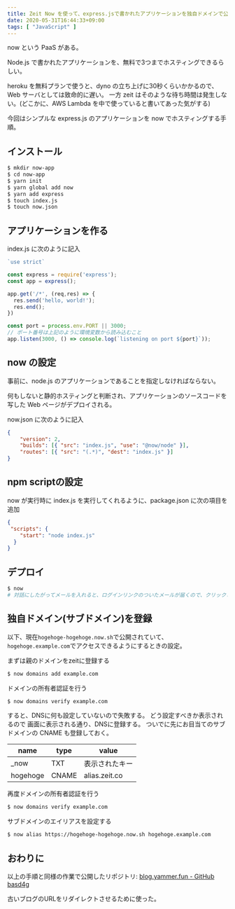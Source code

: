 ```yaml
---
title: Zeit Now を使って、express.jsで書かれたアプリケーションを独自ドメインで公開する
date: 2020-05-31T16:44:33+09:00
tags: [ "JavaScript" ]
---
```


now という PaaS がある。

Node.js で書かれたアプリケーションを、無料で3つまでホスティングできるらしい。

heroku を無料プランで使うと、dyno の立ち上げに30秒くらいかかるので、Web サーバとしては致命的に遅い。
一方 zeit はそのような待ち時間は発生しない。(どこかに、AWS Lambda を中で使っていると書いてあった気がする)

今回はシンプルな express.js のアプリケーションを now でホスティングする手順。

## インストール

```sh
$ mkdir now-app
$ cd now-app
$ yarn init
$ yarn global add now
$ yarn add express
$ touch index.js
$ touch now.json
```

## アプリケーションを作る

index.js に次のように記入

```index.js
`use strict`

const express = require('express');
const app = express();

app.get('/*', (req,res) => {
  res.send('hello, world!');
  res.end();
})

const port = process.env.PORT || 3000;
// ポート番号は上記のように環境変数から読み込むこと
app.listen(3000, () => console.log(`listening on port ${port}`));
```

## now の設定

事前に、node.js のアプリケーションであることを指定しなければならない。

何もしないと静的ホスティングと判断され、アプリケーションのソースコードを写した Web ページがデプロイされる。

now.json に次のように記入

```now.json
{
    "version": 2,
    "builds": [{ "src": "index.js", "use": "@now/node" }],
    "routes": [{ "src": "(.*)", "dest": "index.js" }]
}
```

## npm scriptの設定

now が実行時に index.js を実行してくれるように、package.json に次の項目を追加

```package.json
{
 "scripts": {
    "start": "node index.js"
  }
}
```

## デプロイ

```sh
$ now
# 対話にしたがってメールを入れると、ログインリンクのついたメールが届くので、クリックして認証。
```

## 独自ドメイン(サブドメイン)を登録

以下、現在`hogehoge-hogehoge.now.sh`で公開されていて、`hogehoge.example.com`でアクセスできるようにするときの設定。

まずは親のドメインをzeitに登録する

```sh
$ now domains add example.com
```

ドメインの所有者認証を行う

```sh
$ now domains verify example.com
```

すると、DNSに何も設定していないので失敗する。
どう設定すべきか表示されるので 画面に表示される通り、DNSに登録する。
ついでに先にお目当てのサブドメインの CNAME も登録しておく。

| name | type | value |
| --- | --- | --- |
| \_now | TXT | 表示されたキー |
| hogehoge | CNAME | alias.zeit.co |

再度ドメインの所有者認証を行う

```sh
$ now domains verify example.com
```

サブドメインのエイリアスを設定する

```sh
$ now alias https://hogehoge-hogehoge.now.sh hogehoge.example.com
```

## おわりに

以上の手順と同様の作業で公開したリポジトリ: [blog.yammer.fun - GitHub basd4g](https://github.com/basd4g/blog.yammer.fun)

古いブログのURLをリダイレクトさせるために使った。
